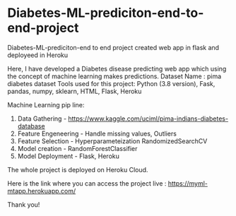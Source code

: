 # Diabetes-ML-prediciton-end-to-end-project
Diabetes-ML-prediciton-end to end project created web app in flask and deployeed in Heroku


Here, I have developed a Diabetes disease predicting web app which using the concept of machine learning makes predictions.
Dataset Name : pima diabetes dataset
Tools used for this project: Python (3.8 version), Fask, pandas, numpy, sklearn, HTML, Flask, Heroku

Machine Learning pip line:

  1. Data Gathering - https://www.kaggle.com/uciml/pima-indians-diabetes-database
  2. Feature Engeneering - Handle missing values, Outliers
  3. Feature Selection - Hyperparameteization RandomizedSearchCV
  4. Model creation - RandomForestClassifier
  5. Model Deployment - Flask, Heroku
    
    
The whole project is deployed on Heroku Cloud.

Here is the link where you can access the project live : https://myml-mtapp.herokuapp.com/

Thank you!
